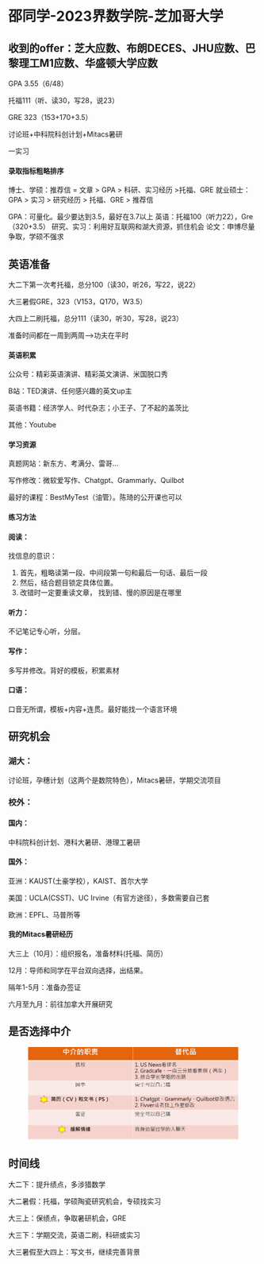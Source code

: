# 邵同学-2023界数学院-芝加哥大学

## 收到的offer：芝大应数、布朗DECES、JHU应数、巴黎理工M1应数、华盛顿大学应数

GPA 3.55（6/48）

托福111（听、读30，写28，说23）

GRE 323（153+170+3.5）

讨论班+中科院科创计划+Mitacs暑研

一实习

#### 录取指标粗略排序

博士、学硕：推荐信 = 文章 > GPA > 科研、实习经历 >托福、GRE 就业硕士：GPA > 实习 > 研究经历 > 托福、GRE > 推荐信

GPA：可量化。最少要达到3.5，最好在3.7以上 英语：托福100（听力22），Gre（320+3.5） 研究、实习：利用好互联网和湖大资源，抓住机会 论文：申博尽量争取，学硕不强求

## 英语准备

大二下第一次考托福，总分100（读30，听26，写22，说22）

大三暑假GRE，323（V153，Q170，W3.5）

大四上二刷托福，总分111（读30，听30，写28，说23）

准备时间都在一周到两周——>功夫在平时

#### 英语积累

公众号：精彩英语演讲、精彩英文演讲、米国脱口秀

B站：TED演讲、任何感兴趣的英文up主

英语书籍：经济学人、时代杂志；小王子、了不起的盖茨比

其他：Youtube

#### 学习资源

真题网站：新东方、考满分、雷哥…

写作修改：微软爱写作、Chatgpt、Grammarly、Quilbot

最好的课程：BestMyTest（油管）。陈琦的公开课也可以

#### 练习方法

#### 阅读：

找信息的意识：

1. 首先，粗略读第一段、中间段第一句和最后一句话、最后一段
2. 然后，结合题目锁定具体位置。
3. 改错时一定要重读文章， 找到错、慢的原因是在哪里

#### 听力：

不记笔记专心听，分层。

#### 写作：

多写并修改。背好的模板，积累素材

#### 口语：

口音无所谓，模板+内容+连贯。最好能找一个语言环境



## 研究机会

### 湖大：

讨论班，孕穗计划（这两个是数院特色），Mitacs暑研，学期交流项目

### 校外：&#x20;

#### 国内：

中科院科创计划、港科大暑研、港理工暑研

#### 国外：

亚洲：KAUST(土豪学校），KAIST、首尔大学

美国：UCLA(CSST)、UC Irvine（有官方途径），多数需要自己套

欧洲：EPFL、马普所等

#### 我的Mitacs暑研经历

&#x20;大三上（10月）：组织报名，准备材料(托福、简历）

12月：导师和同学在平台双向选择，出结果。

隔年1-5月：准备办签证

六月至九月：前往加拿大开展研究

## 是否选择中介

<figure><img src="../.gitbook/assets/微信截图_20230416230624.png" alt=""><figcaption></figcaption></figure>

## 时间线

大二下：提升绩点，多涉猎数学

大二暑假：托福，学硕陶瓷研究机会，专硕找实习

大三上：保绩点，争取暑研机会，GRE

大三下：学期交流，英语二刷，科研或实习

大三暑假至大四上：写文书，继续完善背景
